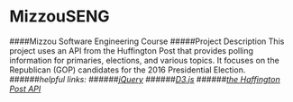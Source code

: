 # MizzouSENG
####Mizzou Software Engineering Course
#####Project Description
This	project	uses an	API	from	the	Huffington	Post	that	provides	polling	information	for	
primaries,	elections,	and	various	topics.	It	focuses	on	the	Republican	(GOP)	candidates	for	the	
2016	Presidential	Election.
######*helpful links:*
######*[jQuery](http://jquery.com/)*
######*[D3.js](http://d3js.org/)*
######*[the Haffington Post API](http://elections.huffingtonpost.com/pollster/api)*
